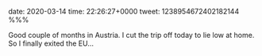 date: 2020-03-14
time: 22:26:27+0000
tweet: 1238954672402182144
%%%

Good couple of months in Austria. I cut the trip off today to lie low at home. So I finally exited the EU…
